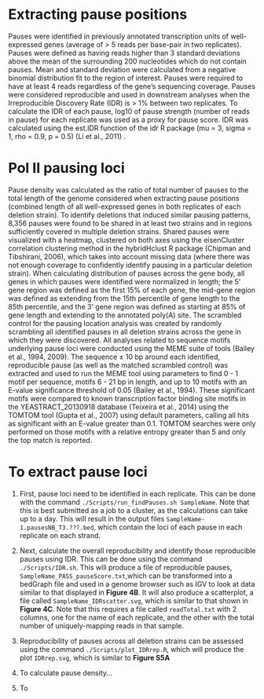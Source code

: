 # Extracting pause positions
Pauses were identified in previously annotated transcription units of well-expressed genes (average of > 5 reads per base-pair in two replicates). Pauses were defined as having reads higher than 3 standard deviations above the mean of the surrounding 200 nucleotides which do not contain pauses. Mean and standard deviation were calculated from a negative binomial distribution fit to the region of interest. Pauses were required to have at least 4 reads regardless of the gene’s sequencing coverage. Pauses were considered reproducible and used in downstream analyses when the Irreproducible Discovery Rate (IDR) is > 1% between two replicates. To calculate the IDR of each pause, log10 of pause strength (number of reads in pause) for each replicate was used as a proxy for pause score. IDR was calculated using the est.IDR function of the idr R package (mu = 3, sigma = 1, rho = 0.9, p = 0.5) (Li et al., 2011) . 

# Pol II pausing loci
Pause density was calculated as the ratio of total number of pauses to the total length of the genome considered when extracting pause positions (combined length of all well-expressed genes in both replicates of each deletion strain). To identify deletions that induced similar pausing patterns, 8,356 pauses were found to be shared in at least two strains and in regions sufficiently covered in multiple deletion strains. Shared pauses were visualized with a heatmap, clustered on both axes using the eisenCluster correlation clustering method in the hybridHclust R package (Chipman and Tibshirani, 2006), which takes into account missing data (where there was not enough coverage to confidently identify pausing in a particular deletion strain). When calculating distribution of pauses across the gene body, all genes in which pauses were identified were normalized in length; the 5’ gene region was defined as the first 15% of each gene, the mid-gene region was defined as extending from the 15th percentile of gene length to the 85th percentile, and the 3’ gene region was defined as starting at 85% of gene length and extending to the annotated poly(A) site. The scrambled control for the pausing location analysis was created by randomly scrambling all identified pauses in all deletion strains across the gene in which they were discovered. All analyses related to sequence motifs underlying pause loci were conducted using the MEME suite of tools (Bailey et al., 1994, 2009).  The sequence ± 10 bp around each identified, reproducible pause (as well as the matched scrambled control) was extracted and used to run the MEME tool using parameters to find 0 - 1 motif per sequence, motifs 6 - 21 bp in length, and up to 10 motifs with an E-value significance threshold of 0.05 (Bailey et al., 1994). These significant motifs were compared to known transcription factor binding site motifs in the YEASTRACT_20130918 database (Teixeira et al., 2014) using the TOMTOM tool (Gupta et al., 2007) using default parameters, calling all hits as significant with an E-value greater than 0.1. TOMTOM searches were only performed on those motifs with a relative entropy greater than 5 and only the top match is reported.

# To extract pause loci
1. First, pause loci need to be identified in each replicate. This can be done with the command `./Scripts/run_findPauses.sh SampleName`. Note that this is best submitted as a job to a cluster, as the calculations can take up to a day. This will result in the output files `SampleName-1.pausesNB_T3.???.bed`, which contain the loci of each pause in each replicate on each strand.
2. Next, calculate the overall reproducibility and identify those reproducible pauses using IDR. This can be done using the command `./Scripts/IDR.sh`. This will produce a file of reproducible pauses, `SampleName_PASS_pauseScore.txt`,which can be transformed into a bedGraph file and used in a genome browser such as IGV to look at data similar to that displayed in **Figure 4B**. It will also produce a scatterplot, a file called `SampleName_IDRscatter.svg`, which is similar to that shown in **Figure 4C**. Note that this requires a file called `readTotal.txt` with 2 columns, one for the name of each replicate, and the other with the total number of uniquely-mapping reads in that sample. 
3. Reproducibility of pauses across all deletion strains can be assessed using the command `./Scripts/plot_IDRrep.R`, which will produce the plot `IDRrep.svg`, which is similar to **Figure S5A**

4. To calculate pause density...

5. To 

